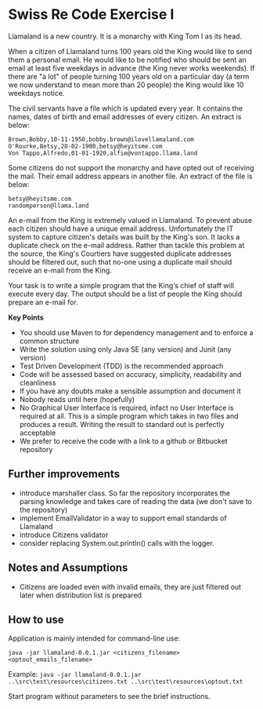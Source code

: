 # Swiss Re Code Exercise I
Llamaland is a new country. It is a monarchy with King Tom I as its head.

When a citizen of Llamaland turns 100 years old the King would like to send them a personal email. He would like to be notified who should be sent an
email at least five weekdays in advance (the King never works weekends). If there are "a lot" of people turning 100 years old on a particular day (a term
we now understand to mean more than 20 people) the King would like 10 weekdays notice.

The civil servants have a file which is updated every year. It contains the names, dates of birth and email addresses of every citizen. An extract is below:
```
Brown,Bobby,10-11-1950,bobby.brown@ilovellamaland.com
O'Rourke,Betsy,28-02-1900,betsy@heyitsme.com
Von Tappo,Alfredo,01-01-1920,alfie@vontappo.llama.land
```
Some citizens do not support the monarchy and have opted out of receiving the mail. Their email address appears in another file. An extract of the file is
below:
```
betsy@heyitsme.com
randomperson@llama.land
```
An e-mail from the King is extremely valued in Llamaland. To prevent abuse each citizen should have a unique email address. Unfortunately the IT
system to capture citizen's details was built by the King's son. It lacks a duplicate check on the e-mail address. Rather than tackle this problem at the
source, the King's Courtiers have suggested duplicate addresses should be filtered out, such that no-one using a duplicate mail should receive an e-mail
from the King.

Your task is to write a simple program that the King‘s chief of staff will execute every day. The output should be a list of people the King should prepare an
e-mail for.

**Key Points**
- You should use Maven to for dependency management and to enforce a common structure
- Write the solution using only Java SE (any version) and Junit (any version)
- Test Driven Development (TDD) is the recommended approach
- Code will be assessed based on accuracy, simplicity, readability and cleanliness
- If you have any doubts make a sensible assumption and document it
- Nobody reads until here (hopefully)
- No Graphical User Interface is required, infact no User Interface is required at all. This is a simple program which takes in two files and produces
a result. Writing the result to standard out is perfectly acceptable
- We prefer to receive the code with a link to a github or Bitbucket repository

## Further improvements
- introduce marshaller class. So far the repository incorporates the parsing knowledge and takes care of reading the data (we don't save to the repository)
- implement EmailValidator in a way to support email standards of Llamaland
- introduce Citizens validator
- consider replacing System.out.println() calls with the logger.

## Notes and Assumptions
- Citizens are loaded even with invalid emails, they are just filtered out later when distribution list is prepared

## How to use
Application is mainly intended for command-line use:

`java -jar llamaland-0.0.1.jar <citizens_filename> <optout_emails_filename>`

Example: `java -jar llamaland-0.0.1.jar ..\src\test\resources\citizens.txt ..\src\test\resources\optout.txt`

Start program without parameters to see the brief instructions.
